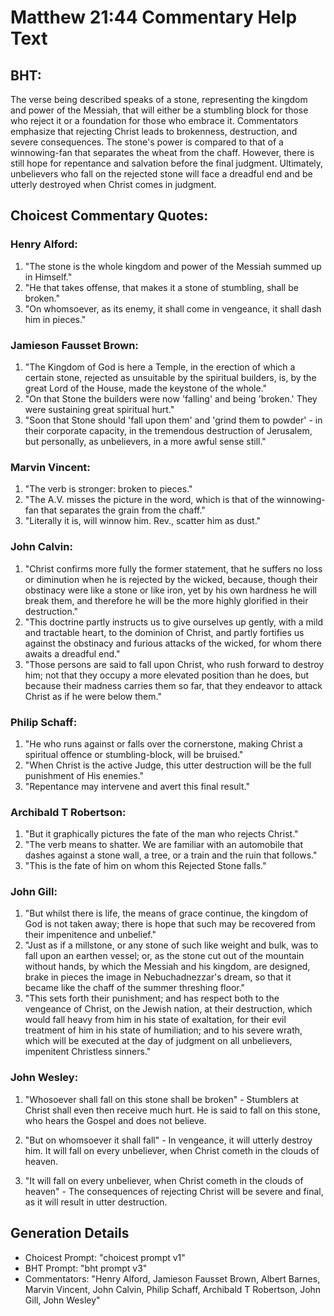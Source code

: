 # Matthew 21:44 Commentary Help Text

## BHT:
The verse being described speaks of a stone, representing the kingdom and power of the Messiah, that will either be a stumbling block for those who reject it or a foundation for those who embrace it. Commentators emphasize that rejecting Christ leads to brokenness, destruction, and severe consequences. The stone's power is compared to that of a winnowing-fan that separates the wheat from the chaff. However, there is still hope for repentance and salvation before the final judgment. Ultimately, unbelievers who fall on the rejected stone will face a dreadful end and be utterly destroyed when Christ comes in judgment.

## Choicest Commentary Quotes:
### Henry Alford:
1. "The stone is the whole kingdom and power of the Messiah summed up in Himself." 
2. "He that takes offense, that makes it a stone of stumbling, shall be broken." 
3. "On whomsoever, as its enemy, it shall come in vengeance, it shall dash him in pieces."

### Jamieson Fausset Brown:
1. "The Kingdom of God is here a Temple, in the erection of which a certain stone, rejected as unsuitable by the spiritual builders, is, by the great Lord of the House, made the keystone of the whole."
2. "On that Stone the builders were now 'falling' and being 'broken.' They were sustaining great spiritual hurt."
3. "Soon that Stone should 'fall upon them' and 'grind them to powder' - in their corporate capacity, in the tremendous destruction of Jerusalem, but personally, as unbelievers, in a more awful sense still."

### Marvin Vincent:
1. "The verb is stronger: broken to pieces." 
2. "The A.V. misses the picture in the word, which is that of the winnowing-fan that separates the grain from the chaff."
3. "Literally it is, will winnow him. Rev., scatter him as dust."

### John Calvin:
1. "Christ confirms more fully the former statement, that he suffers no loss or diminution when he is rejected by the wicked, because, though their obstinacy were like a stone or like iron, yet by his own hardness he will break them, and therefore he will be the more highly glorified in their destruction."
2. "This doctrine partly instructs us to give ourselves up gently, with a mild and tractable heart, to the dominion of Christ, and partly fortifies us against the obstinacy and furious attacks of the wicked, for whom there awaits a dreadful end."
3. "Those persons are said to fall upon Christ, who rush forward to destroy him; not that they occupy a more elevated position than he does, but because their madness carries them so far, that they endeavor to attack Christ as if he were below them."

### Philip Schaff:
1. "He who runs against or falls over the cornerstone, making Christ a spiritual offence or stumbling-block, will be bruised." 
2. "When Christ is the active Judge, this utter destruction will be the full punishment of His enemies." 
3. "Repentance may intervene and avert this final result."

### Archibald T Robertson:
1. "But it graphically pictures the fate of the man who rejects Christ."
2. "The verb means to shatter. We are familiar with an automobile that dashes against a stone wall, a tree, or a train and the ruin that follows."
3. "This is the fate of him on whom this Rejected Stone falls."

### John Gill:
1. "But whilst there is life, the means of grace continue, the kingdom of God is not taken away; there is hope that such may be recovered from their impenitence and unbelief."
2. "Just as if a millstone, or any stone of such like weight and bulk, was to fall upon an earthen vessel; or, as the stone cut out of the mountain without hands, by which the Messiah and his kingdom, are designed, brake in pieces the image in Nebuchadnezzar's dream, so that it became like the chaff of the summer threshing floor."
3. "This sets forth their punishment; and has respect both to the vengeance of Christ, on the Jewish nation, at their destruction, which would fall heavy from him in his state of exaltation, for their evil treatment of him in his state of humiliation; and to his severe wrath, which will be executed at the day of judgment on all unbelievers, impenitent Christless sinners."

### John Wesley:
1. "Whosoever shall fall on this stone shall be broken" - Stumblers at Christ shall even then receive much hurt. He is said to fall on this stone, who hears the Gospel and does not believe.

2. "But on whomsoever it shall fall" - In vengeance, it will utterly destroy him. It will fall on every unbeliever, when Christ cometh in the clouds of heaven.

3. "It will fall on every unbeliever, when Christ cometh in the clouds of heaven" - The consequences of rejecting Christ will be severe and final, as it will result in utter destruction.


## Generation Details
- Choicest Prompt: "choicest prompt v1"
- BHT Prompt: "bht prompt v3"
- Commentators: "Henry Alford, Jamieson Fausset Brown, Albert Barnes, Marvin Vincent, John Calvin, Philip Schaff, Archibald T Robertson, John Gill, John Wesley"
